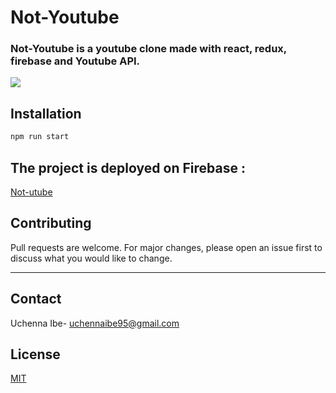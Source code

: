 # Not-Youtube

### Not-Youtube is a youtube clone made with react, redux, firebase and Youtube API.


![](https://i.ytimg.com/vi/Mos5QJAje28/hq720.jpg?sqp=-oaymwEcCNAFEJQDSFXyq4qpAw4IARUAAIhCGAFwAcABBg==&rs=AOn4CLCFbVeOdpHjPmjEkLBCOpvPJC5eMg)

## Installation

```bash
npm run start
```

## The project is deployed on Firebase :
[Not-utube](https://not-yt.web.app/)

<!-- ## Project tutorial on YouTube :  -->
  <!-- [Tutorial of YouTube Clone](https://youtu.be/Mos5QJAje28) -->


## Contributing
Pull requests are welcome. For major changes, please open an issue first to discuss what you would like to change.

---
## Contact

Uchenna Ibe- [uchennaibe95@gmail.com](mailto:uchennaibe95@gmail.com)

<!-- Youtube Channel: [https://www.youtube.com/c/BackbenchCoder](https://www.youtube.com/c/BackbenchCoder) -->


## License
[MIT](https://choosealicense.com/licenses/mit/)
